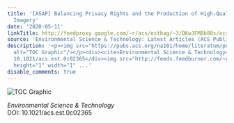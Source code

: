 ```yaml
---
title: '[ASAP] Balancing Privacy Rights and the Production of High-Quality Satellite
  Imagery'
date: '2020-05-11'
linkTitle: http://feedproxy.google.com/~r/acs/esthag/~3/OKwJFM8b80s/acs.est.0c02365
source: 'Environmental Science & Technology: Latest Articles (ACS Publications)'
description: '<p><img src="https://pubs.acs.org/na101/home/literatum/publisher/achs/journals/content/esthag/0/esthag.ahead-of-print/acs.est.0c02365/20200511/images/medium/es0c02365_0003.gif"
  alt="TOC Graphic"/></p><div><cite>Environmental Science & Technology</cite></div><div>DOI:
  10.1021/acs.est.0c02365</div><img src="http://feeds.feedburner.com/~r/acs/esthag/~4/OKwJFM8b80s"
  height="1" width="1" ...'
disable_comments: true
---
```

<p><img src="https://pubs.acs.org/na101/home/literatum/publisher/achs/journals/content/esthag/0/esthag.ahead-of-print/acs.est.0c02365/20200511/images/medium/es0c02365_0003.gif" alt="TOC Graphic"/></p><div><cite>Environmental Science & Technology</cite></div><div>DOI: 10.1021/acs.est.0c02365</div><img src="http://feeds.feedburner.com/~r/acs/esthag/~4/OKwJFM8b80s" height="1" width="1" ...